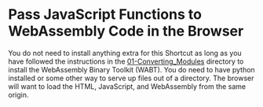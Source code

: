 # Pass JavaScript Functions to WebAssembly Code in the Browser

You do not need to install anything extra for this Shortcut as long as
you have followed the instructions in the
[01-Converting_Modules](https://github.com/bsletten/Oreilly-WebAssembly-Shortcuts/tree/main/01-Converting_Modules)
directory to install the WebAssembly Binary Toolkit (WABT). You do
need to have python installed or some other way to serve up files out
of a directory. The browser will want to load the HTML, JavaScript,
and WebAssembly from the same origin.
